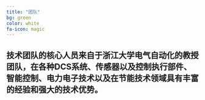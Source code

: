 ```yaml
---
title: "团队"
bg: green  
color: white  
fa-icon: magic
---
```


## 技术团队的核心人员来自于浙江大学电气自动化的教授团队，在各种DCS系统、传感器以及控制执行部件、智能控制、电力电子技术以及在节能技术领域具有丰富的经验和强大的技术优势。